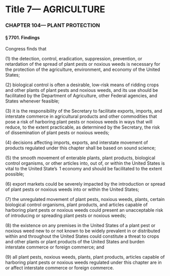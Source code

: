 
# Title 7— AGRICULTURE
### CHAPTER 104— PLANT PROTECTION
#### § 7701. Findings

Congress finds that

(1) the detection, control, eradication, suppression, prevention, or retardation of the spread of plant pests or noxious weeds is necessary for the protection of the agriculture, environment, and economy of the United States;

(2) biological control is often a desirable, low-risk means of ridding crops and other plants of plant pests and noxious weeds, and its use should be facilitated by the Department of Agriculture, other Federal agencies, and States whenever feasible;

(3) it is the responsibility of the Secretary to facilitate exports, imports, and interstate commerce in agricultural products and other commodities that pose a risk of harboring plant pests or noxious weeds in ways that will reduce, to the extent practicable, as determined by the Secretary, the risk of dissemination of plant pests or noxious weeds;

(4) decisions affecting imports, exports, and interstate movement of products regulated under this chapter shall be based on sound science;

(5) the smooth movement of enterable plants, plant products, biological control organisms, or other articles into, out of, or within the United States is vital to the United State’s  1 economy and should be facilitated to the extent possible;

(6) export markets could be severely impacted by the introduction or spread of plant pests or noxious weeds into or within the United States;

(7) the unregulated movement of plant pests, noxious weeds, plants, certain biological control organisms, plant products, and articles capable of harboring plant pests or noxious weeds could present an unacceptable risk of introducing or spreading plant pests or noxious weeds;

(8) the existence on any premises in the United States of a plant pest or noxious weed new to or not known to be widely prevalent in or distributed within and throughout the United States could constitute a threat to crops and other plants or plant products of the United States and burden interstate commerce or foreign commerce; and

(9) all plant pests, noxious weeds, plants, plant products, articles capable of harboring plant pests or noxious weeds regulated under this chapter are in or affect interstate commerce or foreign commerce.
